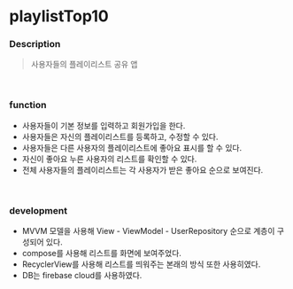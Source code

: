 # playlistTop10

### Description
> 사용자들의 플레이리스트 공유 앱   
 
<br>

### function
+ 사용자들이 기본 정보를 입력하고 회원가입을 한다.
+ 사용자들은 자신의 플레이리스트를 등록하고, 수정할 수 있다.
+ 사용자들은 다른 사용자의 플레이리스트에 좋아요 표시를 할 수 있다.
+ 자신이 좋아요 누른 사용자의 리스트를 확인할 수 있다.
+ 전체 사용자들의 플레이리스트는 각 사용자가 받은 좋아요 순으로 보여진다.

<br>

### development 
+ MVVM 모델을 사용해 View - ViewModel - UserRepository 순으로 계층이 구성되어 있다.
+ compose를 사용해 리스트를 화면에 보여주었다.
+ RecyclerView를 사용해 리스트를 띄워주는 본래의 방식 또한 사용히였다.
+ DB는 firebase cloud를 사용하였다.
